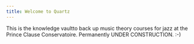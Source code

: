 ```yaml
---
title: Welcome to Quartz
---
```

This is the knowledge vaultto back up music theory courses for jazz at the Prince Clause Conservatoire.  Permanently UNDER CONSTRUCTION.
:-)